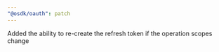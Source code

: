 ```yaml
---
"@osdk/oauth": patch
---
```


Added the ability to re-create the refresh token if the operation scopes change
